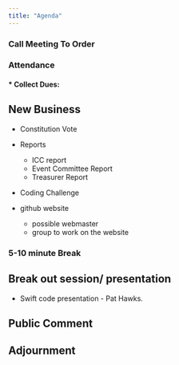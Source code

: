 ```yaml
---
title: "Agenda"
---
```


### Call Meeting To Order

### Attendance

#### * Collect Dues:

## New Business
  * Constitution Vote

  * Reports
    - ICC report
    - Event Committee Report
    - Treasurer Report

  * Coding Challenge

  * github website
    - possible webmaster
    - group to work on the website

### 5-10 minute Break

## Break out session/ presentation
  - Swift code presentation - Pat Hawks.

## Public Comment

## Adjournment
